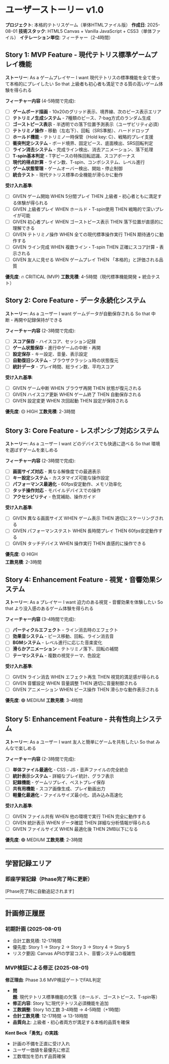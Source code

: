 # ユーザーストーリー v1.0

**プロジェクト**: 本格的テトリスゲーム（単体HTMLファイル版）
**作成日**: 2025-08-01
**技術スタック**: HTML5 Canvas + Vanilla JavaScript + CSS3（単体ファイル）
**イテレーション単位**: フィーチャー（2-4時間）

## Story 1: MVP Feature - 現代テトリス標準ゲームプレイ機能

**ストーリー**:
As a ゲームプレイヤー
I want 現代テトリスの標準機能を全て使って本格的にプレイしたい
So that 上級者も初心者も満足できる質の高いゲーム体験を得られる

**フィーチャー内容** (4-5時間で完成):
- [ ] **ゲームボード描画** - 10x20のグリッド表示、境界線、次のピース表示エリア
- [ ] **テトリミノ生成システム** - 7種類のピース、7-bag方式のランダム生成
- [ ] **ゴーストピース表示** - 半透明での落下位置予測表示（ユーザビリティ必須）
- [ ] **テトリミノ操作** - 移動（左右下）、回転（SRS準拠）、ハードドロップ
- [ ] **ホールド機能** - テトリミノ一時保管（Hold key: C）、戦略的プレイ支援
- [ ] **衝突判定システム** - ボード境界、固定ピース、底面検出、SRS回転判定
- [ ] **ライン消去システム** - 完成ライン検出、消去アニメーション、落下処理
- [ ] **T-spin基本判定** - T字ピースの特殊回転認識、スコアボーナス
- [ ] **現代的得点計算** - ライン数、T-spin、コンボシステム、レベル進行
- [ ] **ゲーム状態管理** - ゲームオーバー検出、開始・停止制御
- [ ] **統合テスト** - 現代テトリス標準の全機能が滑らかに動作

**受け入れ基準**:
- [ ] GIVEN ゲーム開始 WHEN 5分間プレイ THEN 上級者・初心者ともに満足する体験が得られる
- [ ] GIVEN 上級者プレイ WHEN ホールド・T-spin使用 THEN 戦略的で深いプレイが可能
- [ ] GIVEN 初心者プレイ WHEN ゴーストピース表示 THEN 落下位置が直感的に理解できる
- [ ] GIVEN テトリミノ操作 WHEN 全ての現代標準操作実行 THEN 期待通りに動作する
- [ ] GIVEN ライン完成 WHEN 複数ライン・T-spin THEN 正確にスコア計算・表示される
- [ ] GIVEN 友人に見せる WHEN ゲームプレイ THEN 「本格的」と評価される品質

**優先度**: 🔥 CRITICAL (MVP)
**工数見積**: 4-5時間（現代標準機能開発 + 統合テスト）

## Story 2: Core Feature - データ永続化システム

**ストーリー**:
As a ユーザー
I want ゲームデータが自動保存される
So that 中断・再開や記録保持ができる

**フィーチャー内容** (2-3時間で完成):
- [ ] **スコア保存** - ハイスコア、セッション記録
- [ ] **ゲーム状態保存** - 進行中ゲームの中断・再開
- [ ] **設定保存** - キー設定、音量、表示設定
- [ ] **自動復旧システム** - ブラウザクラッシュ時の状態復元
- [ ] **統計データ** - プレイ時間、総ライン数、平均スコア

**受け入れ基準**:
- [ ] GIVEN ゲーム中断 WHEN ブラウザ再開 THEN 状態が復元される
- [ ] GIVEN ハイスコア更新 WHEN ゲーム終了 THEN 自動保存される
- [ ] GIVEN 設定変更 WHEN 次回起動 THEN 設定が保持される

**優先度**: 🟡 HIGH
**工数見積**: 2-3時間

## Story 3: Core Feature - レスポンシブ対応システム

**ストーリー**:
As a ユーザー
I want どのデバイスでも快適に遊べる
So that 環境を選ばずゲームを楽しめる

**フィーチャー内容** (2-3時間で完成):
- [ ] **画面サイズ対応** - 異なる解像度での最適表示
- [ ] **キー設定システム** - カスタマイズ可能な操作設定
- [ ] **パフォーマンス最適化** - 60fps安定動作、メモリ効率化
- [ ] **タッチ操作対応** - モバイルデバイスでの操作
- [ ] **アクセシビリティ** - 色覚補助、操作ガイド

**受け入れ基準**:
- [ ] GIVEN 異なる画面サイズ WHEN ゲーム表示 THEN 適切にスケーリングされる
- [ ] GIVEN パフォーマンステスト WHEN 長時間プレイ THEN 60fps安定動作する
- [ ] GIVEN タッチデバイス WHEN 操作実行 THEN 直感的に操作できる

**優先度**: 🟡 HIGH  
**工数見積**: 2-3時間

## Story 4: Enhancement Feature - 視覚・音響効果システム

**ストーリー**:
As a プレイヤー
I want 迫力のある視覚・音響効果を体験したい
So that より没入感のあるゲーム体験を得られる

**フィーチャー内容** (3-4時間で完成):
- [ ] **パーティクルエフェクト** - ライン消去時のエフェクト
- [ ] **効果音システム** - ピース移動、回転、ライン消去音
- [ ] **BGMシステム** - レベル進行に応じた音楽変化
- [ ] **滑らかアニメーション** - テトリミノ落下、回転の補間
- [ ] **テーマシステム** - 複数の視覚テーマ、色設定

**受け入れ基準**:
- [ ] GIVEN ライン消去 WHEN エフェクト再生 THEN 視覚的満足感が得られる
- [ ] GIVEN 音響設定 WHEN 音量調整 THEN 適切に音量制御される
- [ ] GIVEN アニメーション WHEN ピース操作 THEN 滑らかな動作表示される

**優先度**: 🟢 MEDIUM
**工数見積**: 3-4時間

## Story 5: Enhancement Feature - 共有性向上システム

**ストーリー**:
As a ユーザー
I want 友人と簡単にゲームを共有したい
So that みんなで楽しめる

**フィーチャー内容** (2-3時間で完成):
- [ ] **単体ファイル最適化** - CSS・JS・音声ファイルの完全統合
- [ ] **統計表示システム** - 詳細なプレイ統計、グラフ表示
- [ ] **記録機能** - ゲームリプレイ、ベストプレイ保存
- [ ] **共有用機能** - スコア画像生成、プレイ動画出力
- [ ] **軽量化最適化** - ファイルサイズ最小化、読み込み高速化

**受け入れ基準**:
- [ ] GIVEN ファイル共有 WHEN 他の環境で実行 THEN 完全に動作する
- [ ] GIVEN 統計表示 WHEN データ確認 THEN 詳細な分析情報が得られる
- [ ] GIVEN ファイルサイズ WHEN 最適化後 THEN 2MB以下になる

**優先度**: 🟢 MEDIUM
**工数見積**: 2-3時間

---

## 学習記録エリア

### 即座学習記録（Phase完了時に更新）

[Phase完了時に自動追記されます]

---

## 計画修正履歴

### 初期計画 (2025-08-01)
- 合計工数見積: 12-17時間
- 優先度: Story 1 → Story 2 → Story 3 → Story 4 → Story 5
- リスク要因: Canvas APIの学習コスト、音響システムの複雑性

### MVP検証による修正 (2025-08-01)
**修正理由**: Phase 3.6 MVP検証ゲートでFAIL判定
- **問題**: 現代テトリス標準機能の欠落（ホールド、ゴーストピース、T-spin等）
- **修正内容**: Story 1に現代テトリス必須機能を追加
- **工数調整**: Story 1の工数 3-4時間 → 4-5時間（+1時間）
- **合計工数見積**: 12-17時間 → 13-18時間
- **品質向上**: 上級者・初心者両方が満足する本格的品質を確保

**Kent Beck「勇気」の実践**: 
- 計画の不備を正直に受け入れ
- ユーザー価値を最優先に修正
- 工数増加を恐れず品質確保